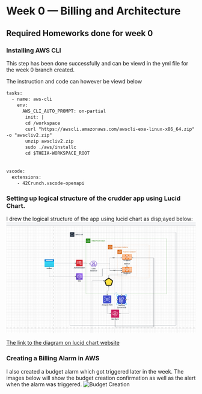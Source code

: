 # Week 0 — Billing and Architecture

## Required Homeworks done for week 0 

### Installing AWS CLI
This step has been done successfully and can be viewd in the yml file for the week 0 branch created.

The instruction and code can however be viewd below
```
tasks:
  - name: aws-cli
    env:
      AWS_CLI_AUTO_PROMPT: on-partial
       init: |
       cd /workspace
       curl "https://awscli.amazonaws.com/awscli-exe-linux-x86_64.zip" -o "awscliv2.zip"
       unzip awscliv2.zip
       sudo ./aws/installc
       cd $THEIA-WORKSPACE_ROOT


vscode:
  extensions:
    - 42Crunch.vscode-openapi

```

### Setting up logical structure of the crudder app using Lucid Chart.
I drew the logical structure of the app using lucid chart as disp;ayed below:
![Logical Layout](https://github.com/noble-antwi/aws-bootcamp-cruddur-2023/blob/main/journal/assets/cruddder%20logical%20diagram.PNG)


[The link to the diagram on lucid chart website](https://lucid.app/lucidchart/e946d2ee-8160-41bc-9305-015b791dd937/edit?view_items=Tmjy1IP2h9UG&invitationId=inv_89ef2ada-a46e-41eb-a73c-efbf7e56b892)


### Creating a Billing Alarm in AWS
I also created a budget alarm which got triggered later in the week.
The images below will show the budget creation confirmation as well as the alert when the alarm was triggered.
![Budget Creation]()